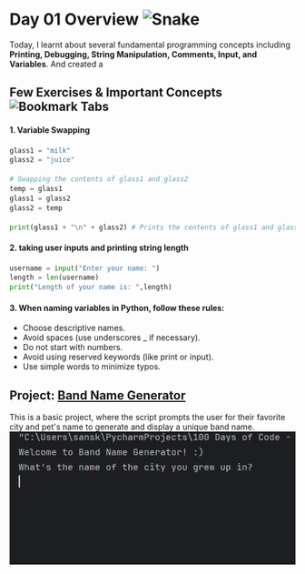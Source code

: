 <h1> Day 01 Overview <img src="https://raw.githubusercontent.com/Tarikul-Islam-Anik/Animated-Fluent-Emojis/master/Emojis/Animals/Snake.png" alt="Snake" width="20" height="20" />
</h1>
<p> 
  Today, I learnt about several fundamental programming concepts including <strong>Printing, Debugging, String Manipulation, Comments, Input, and Variables</strong>.
  And created a 
</p>

## Few Exercises & Important Concepts <img src="https://raw.githubusercontent.com/Tarikul-Islam-Anik/Animated-Fluent-Emojis/master/Emojis/Objects/Bookmark%20Tabs.png" alt="Bookmark Tabs" width="25" height="25" />

#### 1. Variable Swapping
```python
glass1 = "milk"
glass2 = "juice"

# Swapping the contents of glass1 and glass2
temp = glass1
glass1 = glass2
glass2 = temp

print(glass1 + "\n" + glass2) # Prints the contents of glass1 and glass2 on separate lines
```

#### 2. taking user inputs and printing string length
```python
username = input("Enter your name: ")
length = len(username)
print("Length of your name is: ",length)
```
#### 3. When naming variables in Python, follow these rules:

- Choose descriptive names.
- Avoid spaces (use underscores _ if necessary).
- Do not start with numbers.
- Avoid using reserved keywords (like print or input).
- Use simple words to minimize typos.

## Project: [Band Name Generator](https://github.com/sanskrutihere/100DaysofPython/blob/main/day%2001/band-name-generator.py)
This is a basic project, where the script prompts the user for their favorite city and pet's name to generate and display a unique band name.
![Day 1 GIF](https://github.com/sanskrutihere/100DaysofPython/blob/main/assets/gif/band-name-generator.gif)
